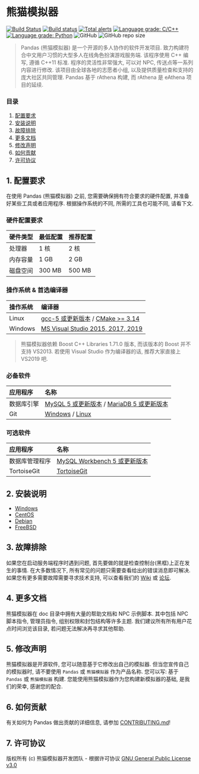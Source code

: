 
# 熊猫模拟器
[![Build Status](https://travis-ci.org/PandasWS/Pandas.svg?branch=master)](https://travis-ci.org/PandasWS/Pandas) [![Build status](https://ci.appveyor.com/api/projects/status/github/PandasWS/Pandas?branch=master&svg=true)](https://ci.appveyor.com/project/CairoLee/Pandas/branch/master) [![Total alerts](https://img.shields.io/lgtm/alerts/g/PandasWS/Pandas.svg?logo=lgtm&logoWidth=18)](https://lgtm.com/projects/g/PandasWS/Pandas/alerts/) [![Language grade: C/C++](https://img.shields.io/lgtm/grade/cpp/g/PandasWS/Pandas.svg?logo=lgtm&logoWidth=18)](https://lgtm.com/projects/g/PandasWS/Pandas/context:cpp) [![Language grade: Python](https://img.shields.io/lgtm/grade/python/g/PandasWS/Pandas.svg?logo=lgtm&logoWidth=18)](https://lgtm.com/projects/g/PandasWS/Pandas/context:python) ![GitHub](https://img.shields.io/github/license/PandasWS/Pandas.svg) ![GitHub repo size](https://img.shields.io/github/repo-size/PandasWS/Pandas.svg)
> Pandas (熊猫模拟器) 是一个开源的多人协作的软件开发项目. 致力构建符合中文用户习惯的大型多人在线角色扮演游戏服务端. 该程序使用 C++ 编写, 遵循 C++11 标准. 程序的灵活性非常强大, 可以对 NPC, 传送点等一系列内容进行修改. 该项目由全球各地的志愿者小组, 以及提供质量检查和支持的庞大社区共同管理. Pandas 基于 rAthena 构建, 而 rAthena 是 eAthena 项目的延续.

### 目录
1. [配置要求](#1-配置要求)
2. [安装说明](#2-安装说明)
3. [故障排除](#3-故障排除)
4. [更多文档](#4-更多文档)
5. [修改声明](#5-修改声明)
6. [如何贡献](#6-如何贡献)
7. [许可协议](#7-许可协议)

## 1. 配置要求
在使用 Pandas (熊猫模拟器) 之前, 您需要确保拥有符合要求的硬件配置, 并准备好某些工具或者应用程序. 根据操作系统的不同, 所需的工具也可能不同, 请看下文.

### 硬件配置要求
硬件类型 | 最低配置 | 推荐配置
:------|:------|:------
处理器 | 1 核 | 2 核
内存容量 | 1 GB | 2 GB
磁盘空间 | 300 MB | 500 MB

### 操作系统 & 首选编译器
操作系统 | 编译器
:------|:------
Linux  | [gcc-5 或更新版本](https://www.gnu.org/software/gcc/gcc-5/) / [CMake >= 3.14 ](https://cmake.org/download/)
Windows | [MS Visual Studio 2015, 2017, 2019](https://www.visualstudio.com/downloads/)

> 熊猫模拟器依赖 Boost C++ Libraries 1.71.0 版本, 而该版本的 Boost 并不支持 VS2013. 若使用 Visual Studio 作为编译器的话, 推荐大家直接上 VS2019 吧.

### 必备软件
应用程序 | 名称
:------|:------
数据库引擎 | [MySQL 5 或更新版本](https://www.mysql.com/downloads/) / [MariaDB 5 或更新版本](https://downloads.mariadb.org/)
Git | [Windows](https://gitforwindows.org/) / [Linux](https://git-scm.com/download/linux)

### 可选软件
应用程序 | 名称
:------|:------
数据库管理程序 | [MySQL Workbench 5 或更新版本](http://www.mysql.com/downloads/workbench/)
TortoiseGit | [TortoiseGit](https://tortoisegit.org/download/)

## 2. 安装说明 

  * [Windows](https://github.com/rathena/rathena/wiki/Install-on-Windows)
  * [CentOS](https://github.com/rathena/rathena/wiki/Install-on-Centos)
  * [Debian](https://github.com/rathena/rathena/wiki/Install-on-Debian)
  * [FreeBSD](https://github.com/rathena/rathena/wiki/Install-on-FreeBSD)

## 3. 故障排除
如果您在启动服务端程序时遇到问题, 首先要做的就是检查控制台(黑框)上正在发生的事情.
在大多数情况下, 所有常见的问题只需要查看给出的错误消息即可解决.
如果您有更多需要故障需要寻求技术支持, 可以查看我们的 [Wiki](https://github.com/rathena/rathena/wiki) 或 [论坛](https://rathena.org/forum).

## 4. 更多文档
熊猫模拟器在 doc 目录中拥有大量的帮助文档和 NPC 示例脚本.
其中包括 NPC 脚本指令, 管理员指令, 组别权限和封包结构等许多主题.
我们建议所有所有用户花点时间浏览该目录, 若问题无法解决再寻求其他帮助.

## 5. 修改声明
熊猫模拟器是开源软件, 您可以随意基于它修改出自己的模拟器.
但当您宣传自己的模拟器时, 请不要使用 `Pandas` 或 `熊猫模拟器` 作为产品名称.
您可以写: 基于 `Pandas` 或 `熊猫模拟器` 构建.
您能使用熊猫模拟器作为您构建新模拟器的基础, 是我们的荣幸, 感谢您的配合.

## 6. 如何贡献
有关如何为 Pandas 做出贡献的详细信息, 请参加 [CONTRIBUTING.md](https://github.com/PandasWS/Pandas/blob/master/.github/CONTRIBUTING.md)!

## 7. 许可协议
版权所有 (c) 熊猫模拟器开发团队 - 根据许可协议 [GNU General Public License v3.0](https://github.com/PandasWS/Pandas/blob/master/LICENSE)
